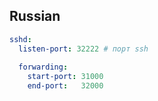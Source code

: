 


## Russian

```yaml
sshd:
  listen-port: 32222 # порт ssh
  
  forwarding:
    start-port: 31000
    end-port:   32000
```